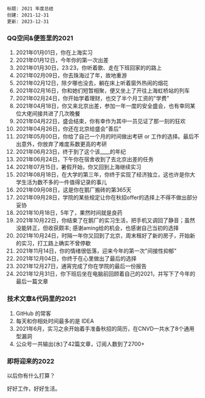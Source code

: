 ```
标题: 2021 年度总结
创建: 2021-12-31
更新: 2023-12-31
```

### QQ空间&便签里的2021

01. 2021年01月01日，你在上海实习
02. 2021年01月12日，今年你的第一次出差
03. 2021年01月30日，23:23，你听着歌、走在下班回家的的路上
04. 2021年02月09日，你去珠海过了年，故地重游
05. 2021年02月12日，除夕哪也没去，躺在床上听着窗外热闹的烟花
06. 2021年02月16日，你和她们短暂相聚，便又坐上了开往上海虹桥站的列车
07. 2021年02月24日，你开始学着理财，也交了半个月工资的"学费"
08. 2021年04月18日，你又来北京出差，参加一年一度的安全盛会，也有幸同某位大佬间接共进了几次晚餐
09. 2021年04月22日，盛会结束，你有幸作为其中一员见证了那一刻的狂欢
10. 2021年04月26日，你还在北京给盛会"善后"
11. 2021年05月00日，你给了自己一个月的时间做出考研 or 工作的选择。最后不出意外，你放弃了难度系数更高的考研
12. 2021年06月23日，终于到了这个该____的年纪
13. 2021年06月24日，下午你在宿舍收到了去北京出差的任务
14. 2021年07月15日，暑假开始，你又回到上海继续实习
15. 2021年08月18日，在大学的第三年，你终于实现了经济独立，这也许是你大学生活为数不多的一件值得记录的事儿
16. 2021年09月08日，这是你在鹅厂搬砖的第365天
17. 2021年09月28日，学院的某些规定让你在秋招offer的选择上不得不做出部分妥协
18. 2021年10月18日，5年了，果然时间就是良药
19. 2021年10月22日，你结束了在鹅厂的实习生活，把手机又调回了静音；虽然没能转正，但收获颇丰; 感谢aming给的机会，也感谢自己当初的选择
20. 2021年10月24日，时隔一年你又回到了北京，周末租好了新的房子，开始新的实习，打工路上确实不曾停歇
21. 2021年11月14日，你的情绪很低落，迎来今年的第一次"间接性抑郁"
22. 2021年12月04日，你终于在心里做出了最后的选择
23. 2021年12月27日，通宵完成了你在学院的最后一份报告
24. 2021年12月31日，你下班后坐在电脑前回顾着自己的2021，并写下了今年的最后一篇文章

### 技术文章&代码里的2021

1. GitHub 的常客
2. 每天和你相处时间最多的是 IDEA
3. 2021年6月，实习之余开始着手准备秋招的简历，在CNVD一共水了8个通用型漏洞
4. 公众号一共输出(水)了42篇文章，订阅人数到了2700+

### 即将迎来的2022

以后你有什么打算？

好好工作，好好生活。
